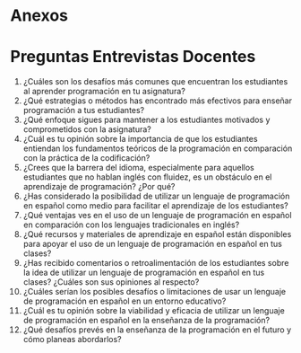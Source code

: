 # Anexos







# Preguntas Entrevistas Docentes

1.	¿Cuáles son los desafíos más comunes que encuentran los estudiantes al aprender programación en tu asignatura?
2.	¿Qué estrategias o métodos has encontrado más efectivos para enseñar programación a tus estudiantes?
3.	¿Qué enfoque sigues para mantener a los estudiantes motivados y comprometidos con la asignatura?
4.	¿Cuál es tu opinión sobre la importancia de que los estudiantes entiendan los fundamentos teóricos de la programación en comparación con la práctica de la codificación?
5.	¿Crees que la barrera del idioma, especialmente para aquellos estudiantes que no hablan inglés con fluidez, es un obstáculo en el aprendizaje de programación? ¿Por qué?
6.	¿Has considerado la posibilidad de utilizar un lenguaje de programación en español como medio para facilitar el aprendizaje de los estudiantes?
7.	¿Qué ventajas ves en el uso de un lenguaje de programación en español en comparación con los lenguajes tradicionales en inglés?
8.	¿Qué recursos y materiales de aprendizaje en español están disponibles para apoyar el uso de un lenguaje de programación en español en tus clases?
9.	¿Has recibido comentarios o retroalimentación de los estudiantes sobre la idea de utilizar un lenguaje de programación en español en tus clases? ¿Cuáles son sus opiniones al respecto?
10.	¿Cuáles serían los posibles desafíos o limitaciones de usar un lenguaje de programación en español en un entorno educativo?
11.	¿Cuál es tu opinión sobre la viabilidad y eficacia de utilizar un lenguaje de programación en español en la enseñanza de la programación?
12.	¿Qué desafíos prevés en la enseñanza de la programación en el futuro y cómo planeas abordarlos?

